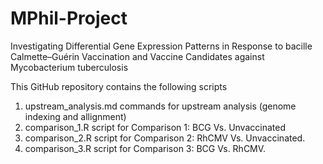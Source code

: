 # MPhil-Project

Investigating Differential Gene Expression Patterns in Response to bacille Calmette–Guérin Vaccination and Vaccine Candidates against Mycobacterium tuberculosis

This GitHub repository contains the following scripts 

1) upstream_analysis.md commands for upstream analysis (genome indexing and allignment)
2) comparison_1.R script for Comparison 1: BCG Vs. Unvaccinated
3) comparison_2.R script for Comparison 2: RhCMV Vs. Unvaccinated.
4) comparison_3.R script for Comparison 3: BCG Vs. RhCMV.



